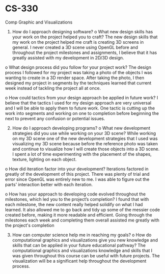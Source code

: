 # CS-330
Comp Graphic and Visualizations

1. How do I approach designing software?
o What new design skills has your work on the project helped you to craft?
The new design skills that my work on the project helped me craft is creating 3D screens in general. I never created a 3D scene using OpenGL before and throughout the project milestones and assignments, I believe that it has greatly assisted with my development in 2D/3D design.

o What design process did you follow for your project work?
The design process I followed for my project was taking a photo of the objects I was wanting to create in a 3D render space. After taking the photo, I then designed my project in segments by the techniques learned that current week instead of tackling the project all at once.

o How could tactics from your design approach be applied in future work?
I believe that the tactics I used for my design approach are very universal and I will be able to apply them to future work. One tactic is cutting up the work into segments and working on one to completion before beginning the next to prevent any confusion or potential issues.

2. How do I approach developing programs?
o What new development strategies did you use while working on your 3D scene?
While working on my 3D scene one of the new development strategies that I used was visualizing my 3D scene because before the reference photo was taken and continue to visualize how I will create those objects into a 3D scene. I spent a lot of time experimenting with the placement of the shapes, texture, lighting on each object.

o How did iteration factor into your development?
Iterations factored in greatly of the development of this project. There was plenty of trial and error since OpenGL was entirely new to me. I was able to figure out the parts' interaction better with each iteration.

o How has your approach to developing code evolved throughout the milestones, which led you to the project’s completion?
I found that with each milestone, the new content really helped solidify on what I had learned. It also allowed me to go back and tidy up some of the messier code created before, making it more readable and efficient. Going through the milestones each week and completing them overall assisted me greatly with the project's completion

3. How can computer science help me in reaching my goals?
o How do computational graphics and visualizations give you new knowledge and skills that can be applied in your future educational pathway?
The computational graphics and visualizations knowledge and skills that I was given throughout this course can be useful with future projects. The visualization will be a significant help throughout the development process.
